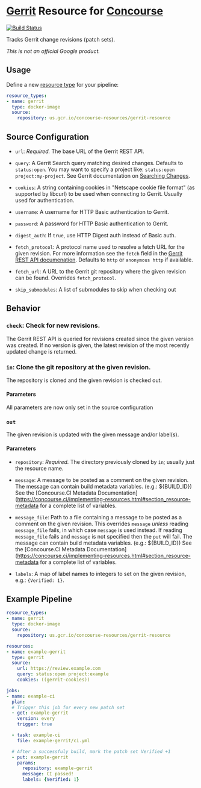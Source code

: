 # [Gerrit](https://www.gerritcodereview.com/) Resource for [Concourse](https://concourse.ci/)

[![Build Status](https://travis-ci.org/google/concourse-resources.svg?branch=master)](https://travis-ci.org/google/concourse-resources)

Tracks Gerrit change revisions (patch sets).

*This is not an official Google product.*

## Usage

Define a new [resource type](https://concourse.ci/configuring-resource-types.html)
for your pipeline:

``` yaml
resource_types:
- name: gerrit
  type: docker-image
  source:
    repository: us.gcr.io/concourse-resources/gerrit-resource
```

## Source Configuration

* `url`: *Required.* The base URL of the Gerrit REST API.

* `query`: A Gerrit Search query matching desired changes. Defaults to
  `status:open`. You may want to specify a project like:
  `status:open project:my-project`. See Gerrit documentation on
  [Searching Changes](https://gerrit-documentation.storage.googleapis.com/Documentation/2.14.2/user-search.html).

* `cookies`: A string containing cookies in "Netscape cookie file format" (as
  supported by libcurl) to be used when connecting to Gerrit.  Usually used for
  authentication.

* `username`: A username for HTTP Basic authentication to Gerrit.

* `password`: A password for HTTP Basic authentication to Gerrit.

* `digest_auth`: If `true`, use HTTP Digest auth instead of Basic auth.

* `fetch_protocol`: A protocol name used to resolve a fetch URL for the given
  revision. For more information see the `fetch` field in the
  [Gerrit REST API documenation](https://gerrit-review.googlesource.com/Documentation/rest-api-changes.html#revision-info).
  Defaults to `http` or `anonymous http` if available.

* `fetch_url`: A URL to the Gerrit git repository where the given revision can
  be found. Overrides `fetch_protocol`.

* `skip_submodules`: A list of submodules to skip when checking out

## Behavior

### `check`: Check for new revisions.

The Gerrit REST API is queried for revisions created since the given version
was created. If no version is given, the latest revision of the most recently
updated change is returned.

### `in`: Clone the git repository at the given revision.

The repository is cloned and the given revision is checked out.

#### Parameters

All parameters are now only set in the source configuration

### `out`

The given revision is updated with the given message and/or label(s).

#### Parameters

* `repository`: *Required.* The directory previously cloned by `in`; usually
  just the resource name.

* `message`: A message to be posted as a comment on the given revision.
  The message can contain build metadata variables. (e.g.: ${BUILD_ID})
  See the [Concourse.CI Metadata Documentation](https://concourse.ci/implementing-resources.html#section_resource-metadata
  for a complete list of variables.

* `message_file`: Path to a file containing a message to be posted as a comment
  on the given revision. This overrides `message` *unless* reading
  `message_file` fails, in which case `message` is used instead. If reading
  `message_file` fails and `message` is not specified then the `put` will fail.
  The message can contain build metadata variables. (e.g.: ${BUILD_ID})
  See the [Concourse.CI Metadata Documentation](https://concourse.ci/implementing-resources.html#section_resource-metadata
  for a complete list of variables.

* `labels`: A map of label names to integers to set on the given revision, e.g.:
  `{Verified: 1}`.

## Example Pipeline

``` yaml
resource_types:
- name: gerrit
  type: docker-image
  source:
    repository: us.gcr.io/concourse-resources/gerrit-resource

resources:
- name: example-gerrit
  type: gerrit
  source:
    url: https://review.example.com
    query: status:open project:example
    cookies: ((gerrit-cookies))

jobs:
- name: example-ci
  plan:
  # Trigger this job for every new patch set
  - get: example-gerrit
    version: every
    trigger: true

  - task: example-ci
    file: example-gerrit/ci.yml

  # After a successfuly build, mark the patch set Verified +1
  - put: example-gerrit
    params:
      repository: example-gerrit
      message: CI passed!
      labels: {Verified: 1}
```
